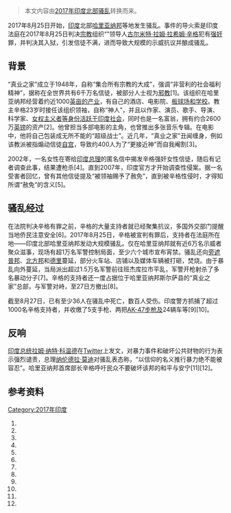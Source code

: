 > 本文内容由[2017年印度北部骚乱](https://zh.wikipedia.org/wiki/2017年印度北部骚乱)转换而来。


2017年8月25日开始，[印度](../Page/印度.md "wikilink")北部[哈里亚纳邦](../Page/哈里亚纳邦.md "wikilink")等地发生骚乱。事件的导火索是印度法庭在2017年8月25日判决[宗教](../Page/宗教.md "wikilink")组织“”领导人[古尔米特·拉姆·拉希姆·辛格](../Page/古尔米特·拉姆·拉希姆·辛格.md "wikilink")犯有[强奸](../Page/强奸.md "wikilink")罪，并判决其入狱，引发信徒不满，进而导致大规模的示威抗议并酿成骚乱。

## 背景

“真业之家”成立于1948年，自称“集合所有宗教的大成”，强调“非营利的社会福利精神”，据称在全世界共有6千万名信徒，被部分人士视为[邪教](../Page/邪教.md "wikilink")\[1\]。该组织在哈里亚纳邦经营着约近1000[英亩的产业](https://zh.wikipedia.org/wiki/英亩 "wikilink")，有自己的酒店、电影院、[板球场和学校](https://zh.wikipedia.org/wiki/板球 "wikilink")。教主辛格23岁时接任该组织领袖，自称“神人”，并且以作家、演员、歌手、导演、科学家、[女权主义者等身份活跃于印度社会](https://zh.wikipedia.org/wiki/女权主义 "wikilink")，同时也是一名富翁，拥有约合2600万[英镑](../Page/英镑.md "wikilink")的资产\[2\]。他曾担当多部电影的主角，也曾推出多张音乐专辑。在电影中，他将自己包装成无所不能的“超级战士”。近几年，“真业之家”丑闻缠身，例如该教派被指煽动信徒[自宫](https://zh.wikipedia.org/wiki/自宫 "wikilink")，导致约400人为了“更接近神”而自我阉割\[3\]。

2002年，一名女性在寄给[印度总理](../Page/印度总理.md "wikilink")的匿名信中揭发辛格强奸女性信徒，随后有记者调查此事，结果遭枪杀\[4\]。直到2007年，印度官方才开始调查性侵案。据一名受害者回忆，曾有其他信徒提及“被领袖赐予了赦免”，直到被辛格性侵时，才得知所谓“赦免”的含义\[5\]。

## 骚乱经过

在法院判决辛格有罪之前，辛格的大量支持者就已经聚集抗议，多国外交部门提醒当地侨民注意安全\[6\]。2017年8月25日，辛格被宣判有罪后，支持者在法庭所在地——印度北部哈里亚纳邦发动大规模骚乱。仅在哈里亚纳邦就有近6万名示威者聚众滋事，现场有超1万名军警控制局面，至少六个城市宣布宵禁。骚乱还向[旁遮普邦](../Page/旁遮普邦.md "wikilink")、[北方邦](../Page/北方邦.md "wikilink")和[德里](../Page/德里.md "wikilink")蔓延，部分火车站、店铺以及媒体车辆被打砸，焚烧。由于暴乱向外蔓延，当局派出超过1.5万名军警前往班杰库拉市平乱，军警开枪射杀了多名暴动分子\[7\]。辛格的支持者还一度占据位于哈里亚纳邦斯尔萨县的“真业之家”总部，与军警对峙，至27日方撤出\[8\]。

截至8月27日，已有至少36人在骚乱中死亡，数百人受伤。印度警方抓捕了超过1000名辛格支持者，并收缴了5支手枪、两把[AK-47步枪及](https://zh.wikipedia.org/wiki/AK-47 "wikilink")24辆车等\[9\]\[10\]。

## 反响

[印度总统](https://zh.wikipedia.org/wiki/印度总统 "wikilink")[拉姆·纳特·科温德](../Page/拉姆·纳特·科温德.md "wikilink")在[Twitter](../Page/Twitter.md "wikilink")上发文，对暴力事件和破坏公共财物的行为表示强烈谴责，总理[纳伦德拉·莫迪](../Page/纳伦德拉·莫迪.md "wikilink")对骚乱表态称，“以信仰的名义推行暴力绝不能被容忍”。哈里亚纳邦首席部长辛格呼吁民众不要破坏该邦的和平与安宁\[11\]\[12\]。

## 参考资料

[Category:2017年印度](https://zh.wikipedia.org/wiki/Category:2017年印度 "wikilink")

1.
2.
3.
4.
5.
6.
7.
8.
9.
10.
11.
12.